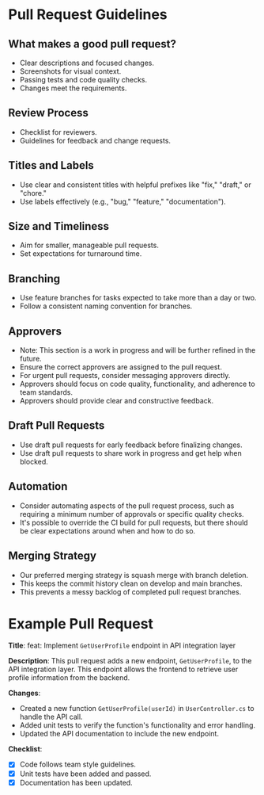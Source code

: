 # Pull Request Guidelines

## What makes a good pull request?

- Clear descriptions and focused changes.
- Screenshots for visual context.
- Passing tests and code quality checks.
- Changes meet the requirements.

## Review Process

- Checklist for reviewers.
- Guidelines for feedback and change requests.

## Titles and Labels

- Use clear and consistent titles with helpful prefixes like "fix," "draft," or "chore."
- Use labels effectively (e.g., "bug," "feature," "documentation").

## Size and Timeliness

- Aim for smaller, manageable pull requests.
- Set expectations for turnaround time.

## Branching

- Use feature branches for tasks expected to take more than a day or two.
- Follow a consistent naming convention for branches.

## Approvers

- Note: This section is a work in progress and will be further refined in the future.
- Ensure the correct approvers are assigned to the pull request.
- For urgent pull requests, consider messaging approvers directly.
- Approvers should focus on code quality, functionality, and adherence to team standards.
- Approvers should provide clear and constructive feedback.

## Draft Pull Requests

- Use draft pull requests for early feedback before finalizing changes.
- Use draft pull requests to share work in progress and get help when blocked.

## Automation

- Consider automating aspects of the pull request process, such as requiring a minimum number of approvals or specific quality checks.
- It's possible to override the CI build for pull requests, but there should be clear expectations around when and how to do so.

## Merging Strategy

- Our preferred merging strategy is squash merge with branch deletion.
- This keeps the commit history clean on develop and main branches.
- This prevents a messy backlog of completed pull request branches.

# Example Pull Request

**Title**: feat: Implement `GetUserProfile` endpoint in API integration layer

**Description**:
This pull request adds a new endpoint, `GetUserProfile`, to the API integration layer. This endpoint allows the frontend to retrieve user profile information from the backend.

**Changes**:
- Created a new function `GetUserProfile(userId)` in `UserController.cs` to handle the API call.
- Added unit tests to verify the function's functionality and error handling.
- Updated the API documentation to include the new endpoint.

**Checklist**:
- [x] Code follows team style guidelines.
- [x] Unit tests have been added and passed.
- [x] Documentation has been updated.
